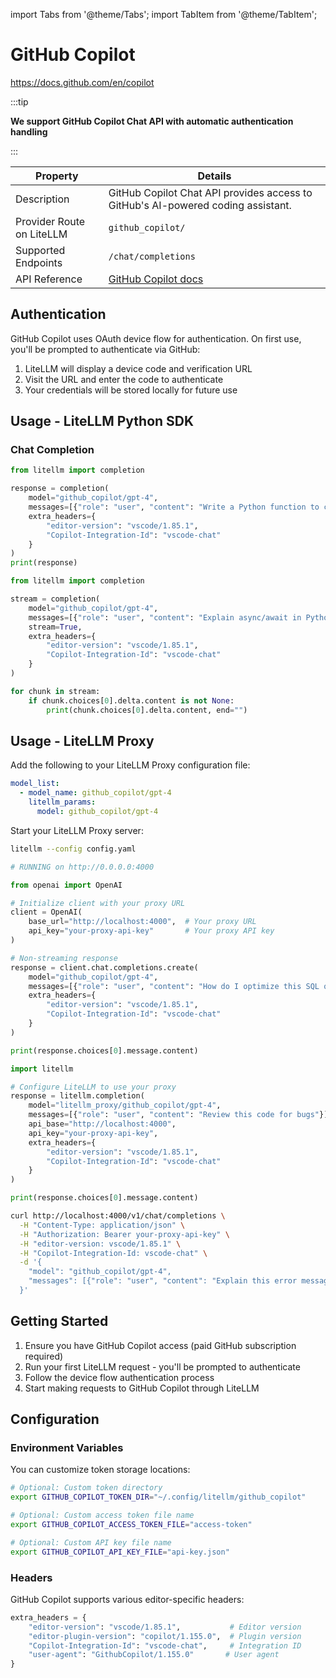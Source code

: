 import Tabs from '@theme/Tabs';
import TabItem from '@theme/TabItem';

# GitHub Copilot

https://docs.github.com/en/copilot

:::tip

**We support GitHub Copilot Chat API with automatic authentication handling**

:::

| Property | Details |
|-------|-------|
| Description | GitHub Copilot Chat API provides access to GitHub's AI-powered coding assistant. |
| Provider Route on LiteLLM | `github_copilot/` |
| Supported Endpoints | `/chat/completions` |
| API Reference | [GitHub Copilot docs](https://docs.github.com/en/copilot) |

## Authentication

GitHub Copilot uses OAuth device flow for authentication. On first use, you'll be prompted to authenticate via GitHub:

1. LiteLLM will display a device code and verification URL
2. Visit the URL and enter the code to authenticate
3. Your credentials will be stored locally for future use

## Usage - LiteLLM Python SDK

### Chat Completion

```python showLineNumbers title="GitHub Copilot Chat Completion"
from litellm import completion

response = completion(
    model="github_copilot/gpt-4",
    messages=[{"role": "user", "content": "Write a Python function to calculate fibonacci numbers"}],
    extra_headers={
        "editor-version": "vscode/1.85.1",
        "Copilot-Integration-Id": "vscode-chat"
    }
)
print(response)
```

```python showLineNumbers title="GitHub Copilot Chat Completion - Streaming"
from litellm import completion

stream = completion(
    model="github_copilot/gpt-4",
    messages=[{"role": "user", "content": "Explain async/await in Python"}],
    stream=True,
    extra_headers={
        "editor-version": "vscode/1.85.1",
        "Copilot-Integration-Id": "vscode-chat"
    }
)

for chunk in stream:
    if chunk.choices[0].delta.content is not None:
        print(chunk.choices[0].delta.content, end="")
```

## Usage - LiteLLM Proxy

Add the following to your LiteLLM Proxy configuration file:

```yaml showLineNumbers title="config.yaml"
model_list:
  - model_name: github_copilot/gpt-4
    litellm_params:
      model: github_copilot/gpt-4
```

Start your LiteLLM Proxy server:

```bash showLineNumbers title="Start LiteLLM Proxy"
litellm --config config.yaml

# RUNNING on http://0.0.0.0:4000
```

<Tabs>
<TabItem value="openai-sdk" label="OpenAI SDK">

```python showLineNumbers title="GitHub Copilot via Proxy - Non-streaming"
from openai import OpenAI

# Initialize client with your proxy URL
client = OpenAI(
    base_url="http://localhost:4000",  # Your proxy URL
    api_key="your-proxy-api-key"       # Your proxy API key
)

# Non-streaming response
response = client.chat.completions.create(
    model="github_copilot/gpt-4",
    messages=[{"role": "user", "content": "How do I optimize this SQL query?"}],
    extra_headers={
        "editor-version": "vscode/1.85.1",
        "Copilot-Integration-Id": "vscode-chat"
    }
)

print(response.choices[0].message.content)
```

</TabItem>

<TabItem value="litellm-sdk" label="LiteLLM SDK">

```python showLineNumbers title="GitHub Copilot via Proxy - LiteLLM SDK"
import litellm

# Configure LiteLLM to use your proxy
response = litellm.completion(
    model="litellm_proxy/github_copilot/gpt-4",
    messages=[{"role": "user", "content": "Review this code for bugs"}],
    api_base="http://localhost:4000",
    api_key="your-proxy-api-key",
    extra_headers={
        "editor-version": "vscode/1.85.1",
        "Copilot-Integration-Id": "vscode-chat"
    }
)

print(response.choices[0].message.content)
```

</TabItem>

<TabItem value="curl" label="cURL">

```bash showLineNumbers title="GitHub Copilot via Proxy - cURL"
curl http://localhost:4000/v1/chat/completions \
  -H "Content-Type: application/json" \
  -H "Authorization: Bearer your-proxy-api-key" \
  -H "editor-version: vscode/1.85.1" \
  -H "Copilot-Integration-Id: vscode-chat" \
  -d '{
    "model": "github_copilot/gpt-4",
    "messages": [{"role": "user", "content": "Explain this error message"}]
  }'
```

</TabItem>
</Tabs>

## Getting Started

1. Ensure you have GitHub Copilot access (paid GitHub subscription required)
2. Run your first LiteLLM request - you'll be prompted to authenticate
3. Follow the device flow authentication process
4. Start making requests to GitHub Copilot through LiteLLM

## Configuration

### Environment Variables

You can customize token storage locations:

```bash showLineNumbers title="Environment Variables"
# Optional: Custom token directory
export GITHUB_COPILOT_TOKEN_DIR="~/.config/litellm/github_copilot"

# Optional: Custom access token file name
export GITHUB_COPILOT_ACCESS_TOKEN_FILE="access-token"

# Optional: Custom API key file name
export GITHUB_COPILOT_API_KEY_FILE="api-key.json"
```

### Headers

GitHub Copilot supports various editor-specific headers:

```python showLineNumbers title="Common Headers"
extra_headers = {
    "editor-version": "vscode/1.85.1",           # Editor version
    "editor-plugin-version": "copilot/1.155.0",  # Plugin version
    "Copilot-Integration-Id": "vscode-chat",     # Integration ID
    "user-agent": "GithubCopilot/1.155.0"       # User agent
}
```

